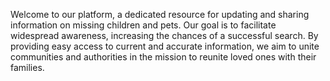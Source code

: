 Welcome to our platform, a dedicated resource for updating and sharing information on missing children and pets. Our goal is to facilitate widespread awareness, increasing the chances of a successful search. By providing easy access to current and accurate information, we aim to unite communities and authorities in the mission to reunite loved ones with their families.

